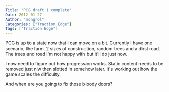 ```yaml
---
Title: "PCG draft 1 complete"
Date: 2012-01-27
Author: "mongrol"
Categories: ["Traction Edge"]
Tags: ["Traction Edge"]
---
```


PCG is up to a state now that I can move on a bit. Currently I have one
scenario, the farm. 2 sizes of construction, random trees and a dirst
road. The trees and road I'm not happy with but it'll do just now.  
  
I now need to figure out how progression works. Static content needs to
be removed just niw then slotted in somehow later. It's working out how
the game scales the difficulty.   
  
And when are you going to fix those bloody doors?

